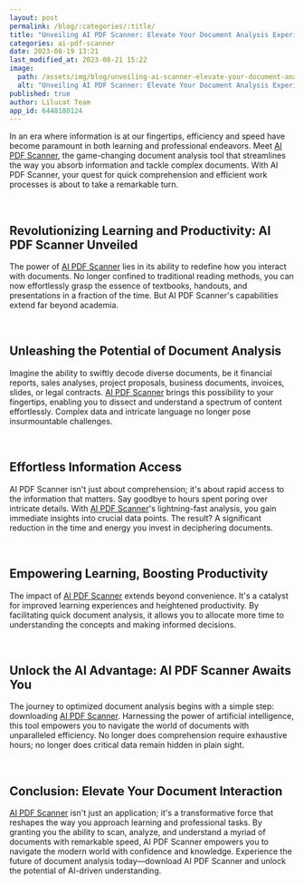 ```yaml
---
layout: post
permalink: /blog/:categories/:title/
title: "Unveiling AI PDF Scanner: Elevate Your Document Analysis Experience"
categories: ai-pdf-scanner
date: 2023-08-19 13:21
last_modified_at: 2023-08-21 15:22
image:
  path: /assets/img/blog/unveiling-ai-scanner-elevate-your-document-analysis-experience.jpg
  alt: "Unveiling AI PDF Scanner: Elevate Your Document Analysis Experience"
published: true
author: Lilucat Team
app_id: 6448180124
---
```

In an era where information is at our fingertips, efficiency and speed have become paramount in both learning and professional endeavors. Meet <a class="fw-semibold" href="https://apps.apple.com/app/apple-store/id6448180124?pt=126142472&ct=fromWebsite&mt=8">AI PDF Scanner</a>, the game-changing document analysis tool that streamlines the way you absorb information and tackle complex documents. With AI PDF Scanner, your quest for quick comprehension and efficient work processes is about to take a remarkable turn.

<br>

## Revolutionizing Learning and Productivity: AI PDF Scanner Unveiled
The power of <a class="fw-semibold" href="https://apps.apple.com/app/apple-store/id6448180124?pt=126142472&ct=fromWebsite&mt=8">AI PDF Scanner</a> lies in its ability to redefine how you interact with documents. No longer confined to traditional reading methods, you can now effortlessly grasp the essence of textbooks, handouts, and presentations in a fraction of the time. But AI PDF Scanner's capabilities extend far beyond academia.

<br>

## Unleashing the Potential of Document Analysis
Imagine the ability to swiftly decode diverse documents, be it financial reports, sales analyses, project proposals, business documents, invoices, slides, or legal contracts. <a class="fw-semibold" href="https://apps.apple.com/app/apple-store/id6448180124?pt=126142472&ct=fromWebsite&mt=8">AI PDF Scanner</a> brings this possibility to your fingertips, enabling you to dissect and understand a spectrum of content effortlessly. Complex data and intricate language no longer pose insurmountable challenges.

<br>

## Effortless Information Access
AI PDF Scanner isn't just about comprehension; it's about rapid access to the information that matters. Say goodbye to hours spent poring over intricate details. With <a class="fw-semibold" href="https://apps.apple.com/app/apple-store/id6448180124?pt=126142472&ct=fromWebsite&mt=8">AI PDF Scanner</a>'s lightning-fast analysis, you gain immediate insights into crucial data points. The result? A significant reduction in the time and energy you invest in deciphering documents.

<br>

## Empowering Learning, Boosting Productivity
The impact of <a class="fw-semibold" href="https://apps.apple.com/app/apple-store/id6448180124?pt=126142472&ct=fromWebsite&mt=8">AI PDF Scanner</a> extends beyond convenience. It's a catalyst for improved learning experiences and heightened productivity. By facilitating quick document analysis, it allows you to allocate more time to understanding the concepts and making informed decisions.

<br>

## Unlock the AI Advantage: AI PDF Scanner Awaits You
The journey to optimized document analysis begins with a simple step: downloading <a class="fw-semibold" href="https://apps.apple.com/app/apple-store/id6448180124?pt=126142472&ct=fromWebsite&mt=8">AI PDF Scanner</a>. Harnessing the power of artificial intelligence, this tool empowers you to navigate the world of documents with unparalleled efficiency. No longer does comprehension require exhaustive hours; no longer does critical data remain hidden in plain sight.

<br>

## Conclusion: Elevate Your Document Interaction
<a class="fw-semibold" href="https://apps.apple.com/app/apple-store/id6448180124?pt=126142472&ct=fromWebsite&mt=8">AI PDF Scanner</a> isn't just an application; it's a transformative force that reshapes the way you approach learning and professional tasks. By granting you the ability to scan, analyze, and understand a myriad of documents with remarkable speed, AI PDF Scanner empowers you to navigate the modern world with confidence and knowledge. Experience the future of document analysis today—download AI PDF Scanner and unlock the potential of AI-driven understanding.